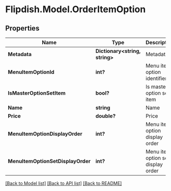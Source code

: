 # Flipdish.Model.OrderItemOption
## Properties

Name | Type | Description | Notes
------------ | ------------- | ------------- | -------------
**Metadata** | **Dictionary&lt;string, string&gt;** | Metadata | [optional] 
**MenuItemOptionId** | **int?** | Menu item option identifier | [optional] 
**IsMasterOptionSetItem** | **bool?** | Is master option set item | [optional] 
**Name** | **string** | Name | [optional] 
**Price** | **double?** | Price | [optional] 
**MenuItemOptionDisplayOrder** | **int?** | Menu item option display order | [optional] 
**MenuItemOptionSetDisplayOrder** | **int?** | Menu item option set display order | [optional] 

[[Back to Model list]](../README.md#documentation-for-models) [[Back to API list]](../README.md#documentation-for-api-endpoints) [[Back to README]](../README.md)

